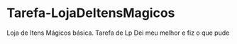 # Tarefa-LojaDeItensMagicos
Loja de Itens Mágicos básica. Tarefa de Lp
Dei meu melhor e fiz o que pude

